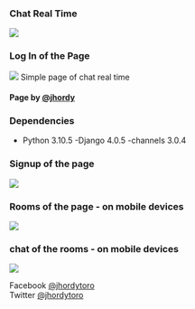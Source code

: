 ### Chat Real Time 
<img src="[https://raw.githubusercontent.com/jhordyToro/Real_Time_Chat-v2.0/main/static/FWgxzT_fd7ccd95c5a793ebb70bf0852938b9a9_00-00-00_00-00-12_1.gif](https://raw.githubusercontent.com/jhordyToro/Real_Time_Chat-v2.0/main/static/view-chat-page.gif)">

### Log In of the Page
<img src="https://i.imgur.com/8zL5f9R.png">
Simple page of chat real time


#### Page by [@jhordy](https://github.com/jhordytoro)

### Dependencies
- Python 3.10.5 
-Django 4.0.5
-channels 3.0.4

### Signup of the page
<img src="https://i.imgur.com/RKhkI0c.png"></img>

### Rooms of the page - on mobile devices
<img src="https://i.imgur.com/oiJ1VM9.png"></img>

### chat of the rooms - on mobile devices
<img src="https://i.imgur.com/TJMpJaf.png"></img>


Facebook [@jhordytoro](https://www.facebook.com/jhordy.toroarroyo.9)<br>
Twitter [@jhordytoro](https://twitter.com/jhordy_toro)
